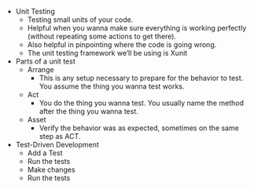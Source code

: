 * Unit Testing
    * Testing small units of your code. 
    * Helpful when you wanna make sure everything is working perfectly (without repeating some actions to get there). 
    * Also helpful in pinpointing where the code is going wrong. 
    * The unit testing framework we’ll be using is Xunit
* Parts of a unit test
    * Arrange
        * This is any setup necessary to prepare for the behavior to test. You assume the thing you wanna test works.
    * Act
        * You do the thing you wanna test. You usually name the method after the thing you wanna test.
    * Asset
        * Verify the behavior was as expected, sometimes on the same step as ACT. 
* Test-Driven Development
    * Add a Test
    * Run the tests
    * Make changes
    * Run the tests